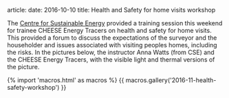 article:
date: 2016-10-10
title: Health and Safety for home visits workshop

The [Centre for Sustainable Energy](https://www.cse.org.uk/) provided a
training session this weekend for trainee CHEESE Energy Tracers on health and
safety for home visits. This provided a forum to discuss the expectations of
the surveyor and the householder and issues associated with visiting peoples
homes, including the risks. In the pictures below, the instructor Anna Watts
(from CSE) and the CHEESE Energy Tracers, with the visible light and thermal
versions of the picture.

{% import 'macros.html' as macros %}
{{ macros.gallery('2016-11-health-safety-workshop') }}

